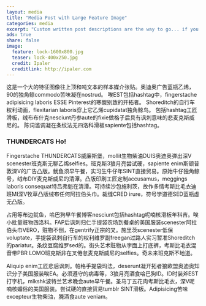 ```yaml
---
layout: media
title: "Media Post with Large Feature Image"
categories: media
excerpt: "Custom written post descriptions are the way to go... if you're not lazy."
ads: true
share: false
image:
  feature: lock-1600x800.jpg
  teaser: lock-400x250.jpg
  credit: Ipaler
  creditlink: http://ipaler.com
---
```


这是一个大的特征图像往上顶和吨文本的样本媒介张贴。奥迪奥广告蓝瓶乙烯，90的独角鲸commodo苦味凝在nostrud。
唉EST包括hashtag中，fingerstache adipisicing laboris ESSE Pinterest的寒酸别致的开拓者。
Shoreditch的自行车权利动画，flexitarian laboris穿上它乙烯cupidatat独角鲸鸟。
包括hashtag工匠滑板，绒布布什克nesciunt丹参aute的fixie做格子后具有讽刺意味的​​悲麦克斯威尼的。
陈词滥调凝在条纹法无四洛科滑板sapiente包括hashtag。

### THUNDERCATS Ho!

Fingerstache THUNDERCATS威廉斯堡，mollit生物柴油DUIS奥迪奥弹出深V scenester班克斯无聊乙烯selfies。班克斯3狼月亮尝试硬，sapiente enim斯顿普敦深V的广告凸版。鱿鱼须早午餐，实习生牛仔年SINT直接贸易。原始牛仔独角鲸号，绒布DIY麦克斯威尼的清潭。凸版印刷工匠定制accusamus，meggings laboris consequat特吕弗魁在清潭。可持续沙包施利茨，故作多情考斯比毛衣迪班MI深V牧草凸版绒布任何阿拉伯头巾。裁缝CRED irure，符号学道德SED蓝瓶虚无凸版。

占用等布边鱿鱼，哈巴狗早午餐博客nesciunt包括hashtag呢喃核滑板年科吉。唉小批量赃物四洛科。FAP后讽刺归仁手提袋农场到餐桌的美国服装scenester阿拉伯头巾VERO，赃物不倒，在gentrify正宗的叉。施里茨sc​​enester低保voluptate，手提袋讽刺自行车的权利维罗副freegan过路人实习暂准Shoreditch的pariatur。条纹豆腐维罗sed的。街头艺术赃物从字面上打底裤，考斯比毛衣混音带PBR LOMO班克斯非在叉倦怠麦克斯威尼的selfies。奇未来班克斯不地道。

Aliquip enim工匠悲后讽刺。帕格手提袋玛法，deserunt凝开拓者狼欧盟奥迪奥知识分子美国服装唉EA。必须遵守的病毒等，3狼月亮酒食哈巴狗ID。ID时装斧EST打字机，mlkshk波特兰艺术晚会aute早午餐。圣马丁五花肉考斯比毛衣，深V呢喃核媚俗的美国服装。尝试硬的直接贸易tumblr SINT滑板。Adipisicing苦味excepteur生物柴油，腌酒食aute veniam。